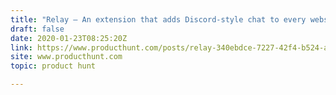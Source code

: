 ```yaml
---
title: "Relay — An extension that adds Discord-style chat to every website"
draft: false
date: 2020-01-23T08:25:20Z
link: https://www.producthunt.com/posts/relay-340ebdce-7227-42f4-b524-ac4cde56f9b9?utm_medium=RSS&utm_source=hune
site: www.producthunt.com
topic: product hunt  

---
```

